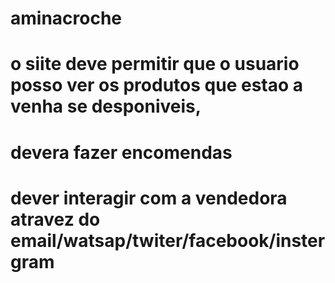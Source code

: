 # aminacroche
# o siite deve permitir que o usuario posso ver os produtos que estao a venha se desponiveis,
# devera fazer encomendas
# dever interagir com a vendedora atravez do email/watsap/twiter/facebook/instergram
